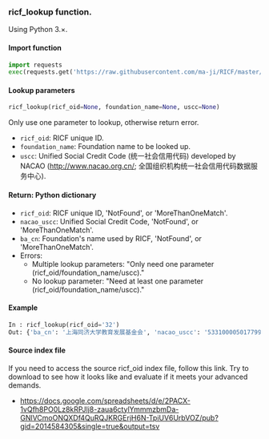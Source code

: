 ### ricf_lookup function.
Using Python 3.×.

#### Import function
```Python
import requests
exec(requests.get('https://raw.githubusercontent.com/ma-ji/RICF/master/ricf_oid/ricf_lookup.py').text)
```

#### Lookup parameters
```Python
ricf_lookup(ricf_oid=None, foundation_name=None, uscc=None)
```
Only use one parameter to lookup, otherwise return error.
- `ricf_oid`: RICF unique ID.
- `foundation_name`: Foundation name to be looked up.
- `uscc`: Unified Social Credit Code (统一社会信用代码) developed by  NACAO (http://www.nacao.org.cn/; 全国组织机构统一社会信用代码数据服务中心).

#### Return: Python dictionary
- `ricf_oid`: RICF unique ID, 'NotFound', or 'MoreThanOneMatch'.
- `nacao_uscc`: Unified Social Credit Code, 'NotFound', or 'MoreThanOneMatch'.
- `ba_cn`: Foundation's name used by RICF, 'NotFound', or 'MoreThanOneMatch'.
- Errors: 
	- Multiple lookup parameters: "Only need one parameter (ricf_oid/foundation_name/uscc)."
	- No lookup parameter: "Need at least one parameter (ricf_oid/foundation_name/uscc)."

#### Example

```Python
In : ricf_lookup(ricf_oid='32')
Out: {'ba_cn': '上海同济大学教育发展基金会', 'nacao_uscc': '5331000050177993X2'}
```

#### Source index file

If you need to access the source ricf_oid index file, follow this link. Try to download to see how it looks like and evaluate if it meets your advanced demands.
- https://docs.google.com/spreadsheets/d/e/2PACX-1vQfh8PO0Lz8kRPJlj8-zaua6ctylYmmmzbmDa-GNlVCmoONQXDf4QuRQJKRGErjH6N-TpiUV6UrbVOZ/pub?gid=2014584305&single=true&output=tsv
